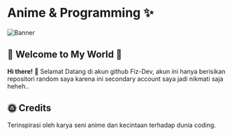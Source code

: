 # Anime & Programming ✨
![Banner]([https://www.pexels.com/photo/pagoda-in-gray-scale-shot-301614/](https://images.pexels.com/photos/301614/pexels-photo-301614.jpeg?auto=compress&cs=tinysrgb&w=1260&h=750&dpr=1)) 

## 🌟 Welcome to My World 🌟

**Hi there!** 👋 Selamat Datang di akun github Fiz-Dev, akun ini hanya berisikan repositori random saya karena ini secondary account saya jadi nikmati saja heheh..

## 🌞 Credits

Terinspirasi oleh karya seni anime dan kecintaan terhadap dunia coding.
